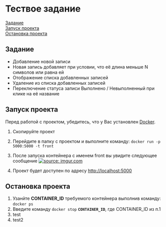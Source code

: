 # Тествое задание

[Задание](#about-the-task) <br>
[Запуск проекта](#start_project) <br>
[Остановка проекта](#stop_project)


## Задание <a name = "about-the-task"></a>

- Добавление новой записи
- Новая запись добавляет при условии, что её длина меньше N символов или равна ей
- Отображение списка добавленных записей
- Удаление из списка добавленных записей
- Переключение статуса записи Выполнено / Невыполненный при клике на её название

## Запуск проекта <a name = "start_project"></a>

Перед работой с проектом, убедитесь, что у Вас установлен [Docker](https://docs.docker.com). <br>

1. Скопируйте проект
2. Перейдите в папку с проектом и выполните команду: `docker run -p 5000:5000 -t front`
3. После запуска контейнера с именем front вы увидите следующее сообщение
<a href="https://imgur.com/PmUxKzi"><img src="https://i.imgur.com/PmUxKzi.png" title="source: imgur.com" /></a>

4. Проект будет доступен по адресу [http://localhost:5000](http://localhost:5000)


## Остановка проекта <a name = "stop_project"></a>

1. Узанйте <b>CONTAINER_ID</b> требуемого контейнера выполнив команду: `docker ps`
2. Введите команду `docker stop` <b>`CONTAINER_ID`</b>, где CONTAINER_ID из п.1
3. test
4. test2